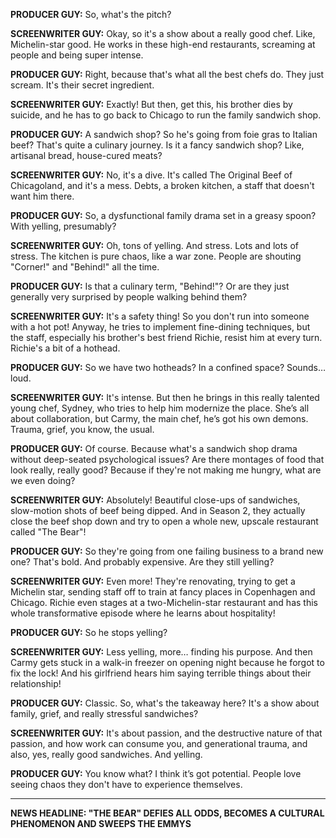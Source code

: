**PRODUCER GUY:** So, what's the pitch?

**SCREENWRITER GUY:** Okay, so it's a show about a really good chef. Like, Michelin-star good. He works in these high-end restaurants, screaming at people and being super intense.

**PRODUCER GUY:** Right, because that's what all the best chefs do. They just scream. It's their secret ingredient.

**SCREENWRITER GUY:** Exactly! But then, get this, his brother dies by suicide, and he has to go back to Chicago to run the family sandwich shop.

**PRODUCER GUY:** A sandwich shop? So he's going from foie gras to Italian beef? That's quite a culinary journey. Is it a fancy sandwich shop? Like, artisanal bread, house-cured meats?

**SCREENWRITER GUY:** No, it's a dive. It's called The Original Beef of Chicagoland, and it's a mess. Debts, a broken kitchen, a staff that doesn't want him there.

**PRODUCER GUY:** So, a dysfunctional family drama set in a greasy spoon? With yelling, presumably?

**SCREENWRITER GUY:** Oh, tons of yelling. And stress. Lots and lots of stress. The kitchen is pure chaos, like a war zone. People are shouting "Corner!" and "Behind!" all the time.

**PRODUCER GUY:** Is that a culinary term, "Behind!"? Or are they just generally very surprised by people walking behind them?

**SCREENWRITER GUY:** It's a safety thing! So you don't run into someone with a hot pot! Anyway, he tries to implement fine-dining techniques, but the staff, especially his brother's best friend Richie, resist him at every turn. Richie's a bit of a hothead.

**PRODUCER GUY:** So we have two hotheads? In a confined space? Sounds… loud.

**SCREENWRITER GUY:** It's intense. But then he brings in this really talented young chef, Sydney, who tries to help him modernize the place. She’s all about collaboration, but Carmy, the main chef, he’s got his own demons. Trauma, grief, you know, the usual.

**PRODUCER GUY:** Of course. Because what's a sandwich shop drama without deep-seated psychological issues? Are there montages of food that look really, really good? Because if they're not making me hungry, what are we even doing?

**SCREENWRITER GUY:** Absolutely! Beautiful close-ups of sandwiches, slow-motion shots of beef being dipped. And in Season 2, they actually close the beef shop down and try to open a whole new, upscale restaurant called "The Bear"!

**PRODUCER GUY:** So they're going from one failing business to a brand new one? That's bold. And probably expensive. Are they still yelling?

**SCREENWRITER GUY:** Even more! They're renovating, trying to get a Michelin star, sending staff off to train at fancy places in Copenhagen and Chicago. Richie even stages at a two-Michelin-star restaurant and has this whole transformative episode where he learns about hospitality!

**PRODUCER GUY:** So he stops yelling?

**SCREENWRITER GUY:** Less yelling, more… finding his purpose. And then Carmy gets stuck in a walk-in freezer on opening night because he forgot to fix the lock! And his girlfriend hears him saying terrible things about their relationship!

**PRODUCER GUY:** Classic. So, what's the takeaway here? It's a show about family, grief, and really stressful sandwiches?

**SCREENWRITER GUY:** It's about passion, and the destructive nature of that passion, and how work can consume you, and generational trauma, and also, yes, really good sandwiches. And yelling.

**PRODUCER GUY:** You know what? I think it’s got potential. People love seeing chaos they don't have to experience themselves.

***

**NEWS HEADLINE: "THE BEAR" DEFIES ALL ODDS, BECOMES A CULTURAL PHENOMENON AND SWEEPS THE EMMYS**